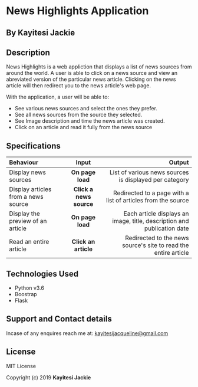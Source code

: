 # News Highlights Application

## By Kayitesi Jackie

## Description

News Highlights is a web appliction that displays a list of news sources from around the world. A user is able to click on a news source and view an abreviated version of the particular news article. Clicking on the news article will then redirect you to the news article's web page.

With the application, a user will be able to:

* See various news sources and select the ones they prefer.
* See all news sources from the source they selected.
* See Image description and time the news article was created.
* Click on an article and read it fully from the news source

## Specifications
| Behaviour | Input | Output |
| :---------------- | :---------------: | ------------------: |
| Display news sources | **On page load** | List of various news sources is displayed per category |
| Display articles from a news source | **Click a news source** | Redirected to a page with a list of articles from the source |
| Display the preview of an article | **On page load** | Each article displays an image, title, description and publication date |
| Read an entire article | **Click an article** | Redirected to the news source's site to read the entire article |


## Technologies Used

* Python v3.6
* Boostrap
* Flask

## Support and Contact details
Incase of any enquires reach me at: kayitesijacqueline@gmail.com

## License
MIT License

Copyright (c) 2019 **Kayitesi Jackie**
